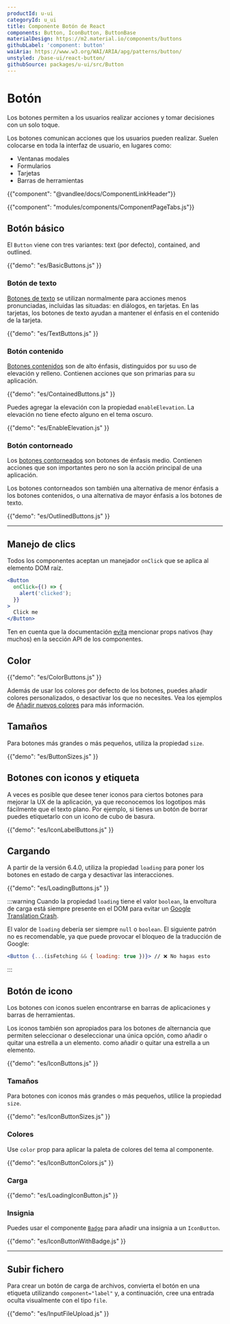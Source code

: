 ```yaml
---
productId: u-ui
categoryId: u_ui
title: Componente Botón de React
components: Button, IconButton, ButtonBase
materialDesign: https://m2.material.io/components/buttons
githubLabel: 'component: button'
waiAria: https://www.w3.org/WAI/ARIA/apg/patterns/button/
unstyled: /base-ui/react-button/
githubSource: packages/u-ui/src/Button
---
```


# Botón

<p class="description">Los botones permiten a los usuarios realizar acciones y tomar decisiones con un solo toque.</p>

Los botones comunican acciones que los usuarios pueden realizar. Suelen colocarse en toda la interfaz de usuario, en lugares como:

- Ventanas modales
- Formularios
- Tarjetas
- Barras de herramientas

{{"component": "@vandlee/docs/ComponentLinkHeader"}}

{{"component": "modules/components/ComponentPageTabs.js"}}

## Botón básico

El `Button` viene con tres variantes: text (por defecto), contained, and outlined.

{{"demo": "es/BasicButtons.js" }}

### Botón de texto

[Botones de texto](https://m2.material.io/components/buttons#text-button)
se utilizan normalmente para acciones menos pronunciadas, incluidas las situadas: en diálogos, en tarjetas.
En las tarjetas, los botones de texto ayudan a mantener el énfasis en el contenido de la tarjeta.

{{"demo": "es/TextButtons.js" }}

### Botón contenido

[Botones contenidos](https://m2.material.io/components/buttons#contained-button)
son de alto énfasis, distinguidos por su uso de elevación y relleno.
Contienen acciones que son primarias para su aplicación.

{{"demo": "es/ContainedButtons.js" }}

Puedes agregar la elevación con la propiedad `enableElevation`.
La elevación no tiene efecto alguno en el tema oscuro.

{{"demo": "es/EnableElevation.js" }}

### Botón contorneado

Los [botones contorneados](https://m2.material.io/components/buttons#outlined-button) son botones de énfasis medio.
Contienen acciones que son importantes pero no son la acción principal de una aplicación.

Los botones contorneados son también una alternativa de menor énfasis a los botones contenidos,
o una alternativa de mayor énfasis a los botones de texto.

{{"demo": "es/OutlinedButtons.js" }}

***

## Manejo de clics

Todos los componentes aceptan un manejador `onClick` que se aplica al elemento DOM raíz.

```jsx
<Button
  onClick={() => {
    alert('clicked');
  }}
>
  Click me
</Button>
```

Ten en cuenta que la documentación [evita](/u-ui/guides/api/#native-properties) mencionar props nativos (hay muchos) en la sección API de los componentes.

## Color

{{"demo": "es/ColorButtons.js" }}

Además de usar los colores por defecto de los botones, puedes añadir colores personalizados, o desactivar los que no necesites. Vea los ejemplos de [Añadir nuevos colores](/u-ui/customization/palette/#custom-colors) para más información.

## Tamaños

Para botones más grandes o más pequeños, utiliza la propiedad `size`.

{{"demo": "es/ButtonSizes.js" }}

## Botones con iconos y etiqueta

A veces es posible que desee tener iconos para ciertos botones para mejorar la UX de la aplicación, ya que reconocemos los logotipos más fácilmente que el texto plano. Por ejemplo, si tienes un botón de borrar puedes etiquetarlo con un icono de cubo de basura.

{{"demo": "es/IconLabelButtons.js" }}

## Cargando

A partir de la versión 6.4.0, utiliza la propiedad `loading` para poner los botones en estado de carga y desactivar las interacciones.

{{"demo": "es/LoadingButtons.js" }}

:::warning
Cuando la propiedad `loading` tiene el valor `boolean`, la envoltura de carga está siempre presente en el DOM para evitar un [Google Translation Crash](https://github.com/mui/material-ui/issues/27853).

El valor de `loading` debería ser siempre `null` o `boolean`. El siguiente patrón no es recomendable, ya que puede provocar el bloqueo de la traducción de Google:

```jsx
<Button {...(isFetching && { loading: true })}> // ❌ No hagas esto
```

:::

## Botón de icono

Los botones con iconos suelen encontrarse en barras de aplicaciones y barras de herramientas.

Los iconos también son apropiados para los botones de alternancia que permiten seleccionar o deseleccionar una única opción, como añadir o quitar una estrella a un elemento.
como añadir o quitar una estrella a un elemento.

{{"demo": "es/IconButtons.js" }}

### Tamaños

Para botones con iconos más grandes o más pequeños, utilice la propiedad `size`.

{{"demo": "es/IconButtonSizes.js" }}

### Colores

Use `color` prop para aplicar la paleta de colores del tema al componente.

{{"demo": "es/IconButtonColors.js" }}

### Carga

{{"demo": "es/LoadingIconButton.js" }}

### Insignia

Puedes usar el componente [`Badge`](/u-ui/react-badge/) para añadir una insignia a un `IconButton`.

{{"demo": "es/IconButtonWithBadge.js" }}

***

## Subir fichero

Para crear un botón de carga de archivos, convierta el botón en una etiqueta utilizando `component="label"` y, a continuación, cree una entrada oculta visualmente con el tipo `file`.

{{"demo": "es/InputFileUpload.js" }}